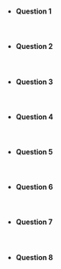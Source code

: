 #
* **Question 1**

```

```

#
* **Question 2**

```

```
#
* **Question 3**

```

```

#
* **Question 4**

```

```
#
* **Question 5**

```

```

#
* **Question 6**

```

```
#
* **Question 7**

```

```

#
* **Question 8**

```

```